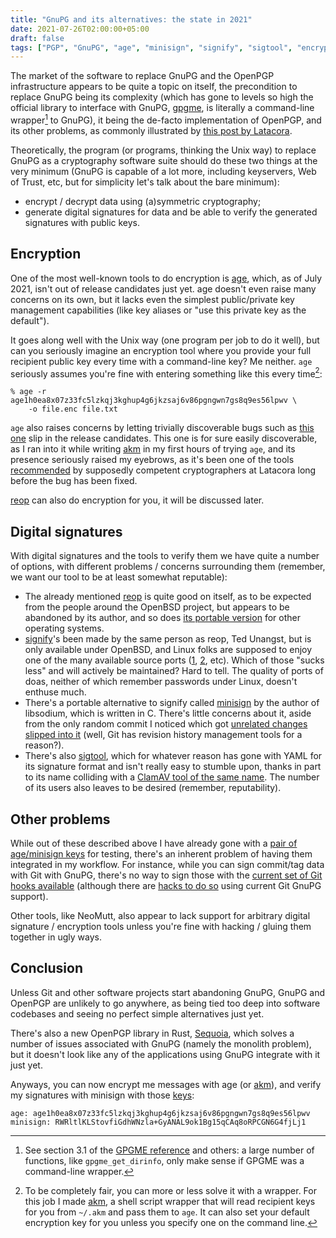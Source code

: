 ```yaml
---
title: "GnuPG and its alternatives: the state in 2021"
date: 2021-07-26T02:00:00+05:00
draft: false
tags: ["PGP", "GnuPG", "age", "minisign", "signify", "sigtool", "encryption", "cryptography", "privacy"]
---
```


The market of the software to replace GnuPG and the OpenPGP infrastructure
appears to be quite a topic on itself, the precondition to replace GnuPG being
its complexity (which has gone to levels so high the official library to
interface with GnuPG, [gpgme][gpgme], is literally a command-line
wrapper[^1] to GnuPG), it being the de-facto implementation of
OpenPGP, and its other problems, as commonly illustrated by [this post by
Latacora][latacora].

[gpgme]: https://gnupg.org/software/gpgme/index.html

Theoretically, the program (or programs, thinking the Unix way) to replace GnuPG
as a cryptography software suite should do these two things at the very minimum
(GnuPG is capable of a lot more, including keyservers, Web of Trust, etc, but
for simplicity let's talk about the bare minimum):

+ encrypt / decrypt data using (a)symmetric cryptography;
+ generate digital signatures for data and be able to verify the generated
signatures with public keys.

## Encryption

One of the most well-known tools to do encryption is [age][age], which, as of
July 2021, isn't out of release candidates just yet. age doesn't even raise many
concerns on its own, but it lacks even the simplest public/private key
management capabilities (like key aliases or "use this private key as the
default").

It goes along well with the Unix way (one program per job to do it well), but
can you seriously imagine an encryption tool where you provide your full
recipient public key every time with a command-line key? Me neither. `age`
seriously assumes you're fine with entering something like this every time[^2]:

```
% age -r age1h0ea8x07z33fc5lzkqj3kghup4g6jkzsaj6v86pgngwn7gs8q9es56lpwv \
    -o file.enc file.txt 
```

`age` also raises concerns by letting trivially discoverable bugs such as [this
one][age-bug] slip in the release candidates. This one is for sure easily
discoverable, as I ran into it while writing [akm][akm] in my first hours of
trying `age`, and its presence seriously raised my eyebrows, as it's been one of
the tools [recommended][latacora] by supposedly competent cryptographers at
Latacora long before the bug has been fixed.

[reop][reop] can also do encryption for you, it will be discussed later.

[age]: https://age-encryption.org "Actually Good Encryption"
[age-bug]: https://github.com/FiloSottile/age/issues/263

## Digital signatures

With digital signatures and the tools to verify them we have quite a number of
options, with different problems / concerns surrounding them (remember, we want
our tool to be at least somewhat reputable):

* The already mentioned [reop][reop] is quite good on itself, as to be expected
from the people around the OpenBSD project, but appears to be abandoned by its
author, and so does [its portable version][reop-portable] for other operating
systems.
* [signify][signify]'s been made by the same person as reop, Ted Unangst, but is
only available under OpenBSD, and Linux folks are supposed to enjoy one of the
many available source ports ([1][signify1], [2][signify2], etc). Which of those
"sucks less" and will actively be maintained? Hard to tell. The quality of ports
of doas, neither of which remember passwords under Linux, doesn't enthuse much.
* There's a portable alternative to signify called [minisign][minisign] by the
author of libsodium, which is written in C. There's little concerns about
it, aside from the only random commit I noticed which got [unrelated changes
slipped into it][minisign-commit] (well, Git has revision history management
tools for a reason?).
* There's also [sigtool][sigtool], which for whatever reason has gone with YAML
for its signature format and isn't really easy to stumble upon, thanks in part
to its name colliding with a [ClamAV tool of the same name][sigtool-clamav]. The
number of its users also leaves to be desired (remember, reputability).

[signify]: https://man.openbsd.org/signify.1
[signify1]: https://github.com/aperezdc/signify
[signify2]: https://github.com/leahneukirchen/outils/tree/master/src/usr.bin/signify
[minisign]: https://github.com/jedisct1/minisign
[minisign-commit]: https://github.com/jedisct1/minisign/commit/0137cd75af4b1188cb01385724fd3c3c1fc2b4ba
[sigtool]: https://github.com/opencoff/sigtool
[sigtool-clamav]: https://www.systutorials.com/docs/linux/man/1-sigtool/
[reop]: https://flak.tedunangst.com/post/reop "Reasonable Expectation of Privacy"
[reop-portable]: https://github.com/tedu/reop/

## Other problems

While out of these described above I have already gone with a [pair of
age/minisign keys][keys] for testing, there's an inherent problem of having them
integrated in my workflow. For instance, while you can sign commit/tag data with
Git with GnuPG, there's no way to sign those with the [current set of Git hooks
available][git-hooks] (although there are [hacks to do so][git-signify] using
current Git GnuPG support).

Other tools, like NeoMutt, also appear to lack support for arbitrary digital
signature / encryption tools unless you're fine with hacking / gluing them
together in ugly ways.

[git-hooks]: https://git-scm.com/docs/githooks
[git-signify]: https://seankhliao.com/blog/12020-10-31-git-signing-signify/

## Conclusion

Unless Git and other software projects start abandoning GnuPG, GnuPG and OpenPGP
are unlikely to go anywhere, as being tied too deep into software codebases and
seeing no perfect simple alternatives just yet.

There's also a new OpenPGP library in Rust, [Sequoia][sequoia], which solves a
number of issues associated with GnuPG (namely the monolith problem), but it
doesn't look like any of the applications using GnuPG integrate with it just
yet.

Anyways, you can now encrypt me messages with age (or [akm][akm]), and verify my
signatures with minisign with those [keys][keys]:

```
age: age1h0ea8x07z33fc5lzkqj3kghup4g6jkzsaj6v86pgngwn7gs8q9es56lpwv
minisign: RWRltlKLStovfiGdhWNzla+GyANAL9ok1Bg15qCAq8oRPCGN6G4fjLj1
```

[^1]: See section 3.1 of the [GPGME reference][gpgmereference] and others: a
  large number of functions, like `gpgme_get_dirinfo`, only make sense if GPGME
  was a command-line wrapper.
[^2]: To be completely fair, you can more or less solve it with a wrapper. For
  this job I made [akm][akm], a shell script wrapper that will read recipient
  keys for you from `~/.akm` and pass them to `age`. It can also set your
  default encryption key for you unless you specify one on the command line.

[latacora]: https://latacora.micro.blog/2019/07/16/the-pgp-problem.html "The PGP problem"
[akm]: https://github.com/tdemin/akm "age key manager"
[keys]: /announcements/#2021-05-27-age-%2f-minisign-public-keys
[gpgmereference]: https://gnupg.org/documentation/manuals/gpgme.pdf
[sequoia]: https://sequoia-pgp.org/
